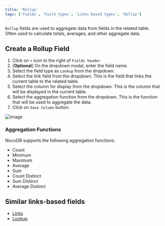 ```yaml
---
title: 'Rollup'
tags: ['Fields', 'Field types', 'Links based types', 'Rollup']
---
```



`Rollup` fields are used to aggregate data from fields in the related table. Often used to calculate totals, averages, and other aggregate data.

## Create a Rollup Field
1. Click on `+` icon to the right of `Fields header`
2. [**Optional**] On the dropdown modal, enter the field name.
3. Select the field type as `Lookup` from the dropdown.
4. Select the link field from the dropdown. This is the field that links the current table to the related table.
5. Select the column for display from the dropdown. This is the column that will be displayed in the current table.
6. Select the aggregation function from the dropdown. This is the function that will be used to aggregate the data.
7. Click on `Save Column` button.

![image](/img/v2/fields/rollup.png)

### Aggregation Functions
NocoDB supports the following aggregation functions:
- Count
- Minimum
- Maximum
- Average
- Sum
- Count Distinct
- Sum Distinct
- Average Distinct

## Similar links-based fields
- [Links](010.links.md)
- [Lookup](020.lookup.md)
